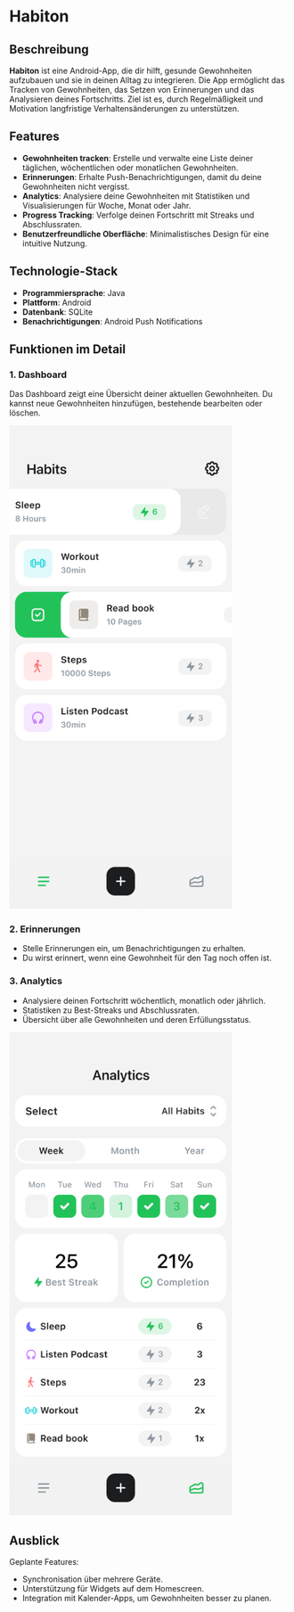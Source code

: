# Habiton

## Beschreibung
**Habiton** ist eine Android-App, die dir hilft, gesunde Gewohnheiten aufzubauen und sie in deinen Alltag zu integrieren. Die App ermöglicht das Tracken von Gewohnheiten, das Setzen von Erinnerungen und das Analysieren deines Fortschritts. Ziel ist es, durch Regelmäßigkeit und Motivation langfristige Verhaltensänderungen zu unterstützen.

## Features
- **Gewohnheiten tracken**: Erstelle und verwalte eine Liste deiner täglichen, wöchentlichen oder monatlichen Gewohnheiten.
- **Erinnerungen**: Erhalte Push-Benachrichtigungen, damit du deine Gewohnheiten nicht vergisst.
- **Analytics**: Analysiere deine Gewohnheiten mit Statistiken und Visualisierungen für Woche, Monat oder Jahr.
- **Progress Tracking**: Verfolge deinen Fortschritt mit Streaks und Abschlussraten.
- **Benutzerfreundliche Oberfläche**: Minimalistisches Design für eine intuitive Nutzung.

## Technologie-Stack
- **Programmiersprache**: Java
- **Plattform**: Android
- **Datenbank**: SQLite
- **Benachrichtigungen**: Android Push Notifications

## Funktionen im Detail
### 1. Dashboard
Das Dashboard zeigt eine Übersicht deiner aktuellen Gewohnheiten. Du kannst neue Gewohnheiten hinzufügen, bestehende bearbeiten oder löschen.

<img src="./Habiton-Dashboard.png" alt="Habiton Analytics" width="400px">

### 2. Erinnerungen
- Stelle Erinnerungen ein, um Benachrichtigungen zu erhalten.
- Du wirst erinnert, wenn eine Gewohnheit für den Tag noch offen ist.

### 3. Analytics
- Analysiere deinen Fortschritt wöchentlich, monatlich oder jährlich.
- Statistiken zu Best-Streaks und Abschlussraten.
- Übersicht über alle Gewohnheiten und deren Erfüllungsstatus.

<img src="./Habiton-Analytics.png" alt="Habiton Analytics" width="400px">

## Ausblick
Geplante Features:
- Synchronisation über mehrere Geräte.
- Unterstützung für Widgets auf dem Homescreen.
- Integration mit Kalender-Apps, um Gewohnheiten besser zu planen.
